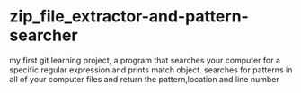 # zip_file_extractor-and-pattern-searcher
my first git learning project,
a program that searches your computer for a specific regular expression and prints match object.
searches for patterns in all of your computer files and return the pattern,location and line number
